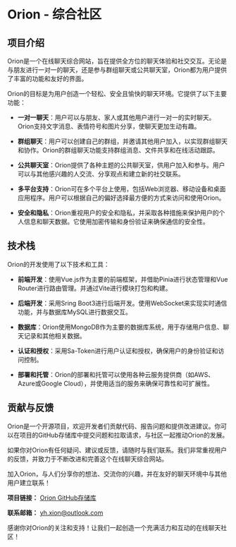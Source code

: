 # Orion - 综合社区

## 项目介绍

Orion是一个在线聊天综合网站，旨在提供全方位的聊天体验和社交交互。无论是与朋友进行一对一的聊天，还是参与群组聊天或公共聊天室，Orion都为用户提供了丰富的功能和友好的界面。

Orion的目标是为用户创造一个轻松、安全且愉快的聊天环境。它提供了以下主要功能：

- **一对一聊天**：用户可以与朋友、家人或其他用户进行一对一的实时聊天。Orion支持文字消息、表情符号和图片分享，使聊天更加生动有趣。

- **群组聊天**：用户可以创建自己的群组，并邀请其他用户加入，以实现群组聊天和协作。Orion的群组聊天功能支持群组消息、文件共享和在线活动跟踪。

- **公共聊天室**：Orion提供了各种主题的公共聊天室，供用户加入和参与。用户可以与其他感兴趣的人交流、分享观点和建立新的社交联系。

- **多平台支持**：Orion可在多个平台上使用，包括Web浏览器、移动设备和桌面应用程序。用户可以根据自己的偏好选择最方便的方式来访问和使用Orion。

- **安全和隐私**：Orion重视用户的安全和隐私，并采取各种措施来保护用户的个人信息和聊天数据。它使用加密传输和身份验证来确保通信的安全性。

## 技术栈

Orion的开发使用了以下技术和工具：

- **前端开发**：使用Vue.js作为主要的前端框架，并借助Pinia进行状态管理和Vue Router进行路由管理。并通过Vite进行模块打包和构建。

- **后端开发**：采用Sring Boot3进行后端开发。使用WebSocket来实现实时通信功能，并与数据库MySQL进行数据交互。

- **数据库**：Orion使用MongoDB作为主要的数据库系统，用于存储用户信息、聊天记录和其他相关数据。

- **认证和授权**：采用Sa-Token进行用户认证和授权，确保用户的身份验证和访问控制。

- **部署和托管**：Orion的部署和托管可以使用各种云服务提供商（如AWS、Azure或Google Cloud），并使用适当的服务来确保可靠性和可扩展性。

## 贡献与反馈

Orion是一个开源项目，欢迎开发者们贡献代码、报告问题和提供改进建议。你可以在项目的GitHub存储库中提交问题和拉取请求，与社区一起推动Orion的发展。

如果你对Orion有任何疑问、建议或反馈，请随时与我们联系。我们非常重视用户的反馈，并致力于不断改进和完善这个在线聊天综合网站。

加入Orion，与人们分享你的想法、交流你的兴趣，并在友好的聊天环境中与其他用户建立联系！

**项目链接：** [Orion GitHub存储库](https://github.com/ispacc/orion)

**联系邮箱：** yh.xion@outlook.com

感谢你对Orion的关注和支持！让我们一起创造一个充满活力和互动的在线聊天社区！
